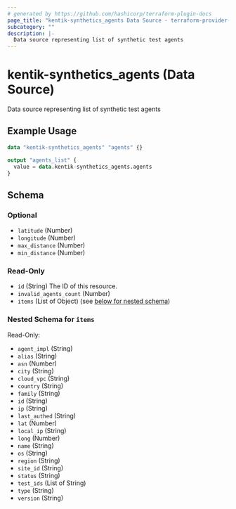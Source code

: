 ```yaml
---
# generated by https://github.com/hashicorp/terraform-plugin-docs
page_title: "kentik-synthetics_agents Data Source - terraform-provider-kentik-synthetics"
subcategory: ""
description: |-
  Data source representing list of synthetic test agents
---
```


# kentik-synthetics_agents (Data Source)

Data source representing list of synthetic test agents

## Example Usage

```terraform
data "kentik-synthetics_agents" "agents" {}

output "agents_list" {
  value = data.kentik-synthetics_agents.agents
}
```

<!-- schema generated by tfplugindocs -->
## Schema

### Optional

- `latitude` (Number)
- `longitude` (Number)
- `max_distance` (Number)
- `min_distance` (Number)

### Read-Only

- `id` (String) The ID of this resource.
- `invalid_agents_count` (Number)
- `items` (List of Object) (see [below for nested schema](#nestedatt--items))

<a id="nestedatt--items"></a>
### Nested Schema for `items`

Read-Only:

- `agent_impl` (String)
- `alias` (String)
- `asn` (Number)
- `city` (String)
- `cloud_vpc` (String)
- `country` (String)
- `family` (String)
- `id` (String)
- `ip` (String)
- `last_authed` (String)
- `lat` (Number)
- `local_ip` (String)
- `long` (Number)
- `name` (String)
- `os` (String)
- `region` (String)
- `site_id` (String)
- `status` (String)
- `test_ids` (List of String)
- `type` (String)
- `version` (String)


